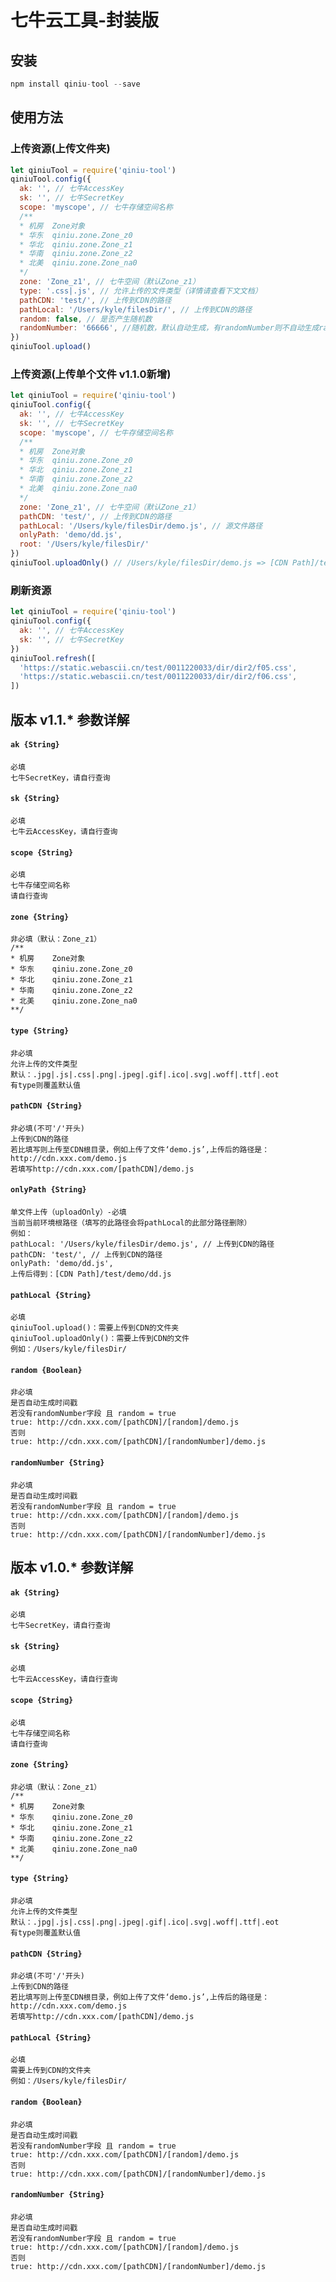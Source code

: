 # 七牛云工具-封装版
## 安装
```javascript
npm install qiniu-tool --save
```
## 使用方法
### 上传资源(上传文件夹)
```javascript
let qiniuTool = require('qiniu-tool')
qiniuTool.config({
  ak: '', // 七牛AccessKey
  sk: '', // 七牛SecretKey
  scope: 'myscope', // 七牛存储空间名称
  /**
  * 机房	Zone对象
  * 华东	qiniu.zone.Zone_z0
  * 华北	qiniu.zone.Zone_z1
  * 华南	qiniu.zone.Zone_z2
  * 北美	qiniu.zone.Zone_na0
  */
  zone: 'Zone_z1', // 七牛空间（默认Zone_z1）
  type: '.css|.js', // 允许上传的文件类型（详情请查看下文文档）
  pathCDN: 'test/', // 上传到CDN的路径
  pathLocal: '/Users/kyle/filesDir/', // 上传到CDN的路径
  random: false, // 是否产生随机数
  randomNumber: '66666', //随机数，默认自动生成，有randomNumber则不自动生成random
})
qiniuTool.upload()
```
### 上传资源(上传单个文件 v1.1.0新增)
```javascript
let qiniuTool = require('qiniu-tool')
qiniuTool.config({
  ak: '', // 七牛AccessKey
  sk: '', // 七牛SecretKey
  scope: 'myscope', // 七牛存储空间名称
  /**
  * 机房	Zone对象
  * 华东	qiniu.zone.Zone_z0
  * 华北	qiniu.zone.Zone_z1
  * 华南	qiniu.zone.Zone_z2
  * 北美	qiniu.zone.Zone_na0
  */
  zone: 'Zone_z1', // 七牛空间（默认Zone_z1）
  pathCDN: 'test/', // 上传到CDN的路径
  pathLocal: '/Users/kyle/filesDir/demo.js', // 源文件路径
  onlyPath: 'demo/dd.js',
  root: '/Users/kyle/filesDir/'
})
qiniuTool.uploadOnly() // /Users/kyle/filesDir/demo.js => [CDN Path]/test/demo/dd.js
```
### 刷新资源
```javascript
let qiniuTool = require('qiniu-tool')
qiniuTool.config({
  ak: '', // 七牛AccessKey
  sk: '', // 七牛SecretKey
})
qiniuTool.refresh([
  'https://static.webascii.cn/test/0011220033/dir/dir2/f05.css',
  'https://static.webascii.cn/test/0011220033/dir/dir2/f06.css',
])
```
## 版本 v1.1.* 参数详解
#### `ak {String} `
```
必填
七牛SecretKey，请自行查询
```
#### `sk {String} `
```
必填
七牛云AccessKey，请自行查询
```
#### `scope {String} `
```
必填
七牛存储空间名称
请自行查询
```
#### `zone {String} `
```
非必填（默认：Zone_z1）
/**
* 机房	Zone对象
* 华东	qiniu.zone.Zone_z0
* 华北	qiniu.zone.Zone_z1
* 华南	qiniu.zone.Zone_z2
* 北美	qiniu.zone.Zone_na0
**/
```
#### `type {String} `
```
非必填
允许上传的文件类型
默认：.jpg|.js|.css|.png|.jpeg|.gif|.ico|.svg|.woff|.ttf|.eot
有type则覆盖默认值
```
#### `pathCDN {String} `
```
非必填(不可'/'开头)
上传到CDN的路径
若比填写则上传至CDN根目录，例如上传了文件‘demo.js’,上传后的路径是：http://cdn.xxx.com/demo.js
若填写http://cdn.xxx.com/[pathCDN]/demo.js
```
#### `onlyPath {String} `
```
单文件上传（uploadOnly）-必填
当前当前环境根路径（填写的此路径会将pathLocal的此部分路径删除）
例如：
pathLocal: '/Users/kyle/filesDir/demo.js', // 上传到CDN的路径
pathCDN: 'test/', // 上传到CDN的路径
onlyPath: 'demo/dd.js',
上传后得到：[CDN Path]/test/demo/dd.js
```
#### `pathLocal {String} `
```
必填
qiniuTool.upload()：需要上传到CDN的文件夹
qiniuTool.uploadOnly()：需要上传到CDN的文件
例如：/Users/kyle/filesDir/
```
#### `random {Boolean} `
```
非必填
是否自动生成时间戳
若没有randomNumber字段 且 random = true
true: http://cdn.xxx.com/[pathCDN]/[random]/demo.js
否则
true: http://cdn.xxx.com/[pathCDN]/[randomNumber]/demo.js
```
#### `randomNumber {String} `
```
非必填
是否自动生成时间戳
若没有randomNumber字段 且 random = true
true: http://cdn.xxx.com/[pathCDN]/[random]/demo.js
否则
true: http://cdn.xxx.com/[pathCDN]/[randomNumber]/demo.js
```

## 版本 v1.0.* 参数详解
#### `ak {String} `
```
必填
七牛SecretKey，请自行查询
```
#### `sk {String} `
```
必填
七牛云AccessKey，请自行查询
```
#### `scope {String} `
```
必填
七牛存储空间名称
请自行查询
```
#### `zone {String} `
```
非必填（默认：Zone_z1）
/**
* 机房	Zone对象
* 华东	qiniu.zone.Zone_z0
* 华北	qiniu.zone.Zone_z1
* 华南	qiniu.zone.Zone_z2
* 北美	qiniu.zone.Zone_na0
**/
```
#### `type {String} `
```
非必填
允许上传的文件类型
默认：.jpg|.js|.css|.png|.jpeg|.gif|.ico|.svg|.woff|.ttf|.eot
有type则覆盖默认值
```
#### `pathCDN {String} `
```
非必填(不可'/'开头)
上传到CDN的路径
若比填写则上传至CDN根目录，例如上传了文件‘demo.js’,上传后的路径是：http://cdn.xxx.com/demo.js
若填写http://cdn.xxx.com/[pathCDN]/demo.js
```
#### `pathLocal {String} `
```
必填
需要上传到CDN的文件夹
例如：/Users/kyle/filesDir/
```
#### `random {Boolean} `
```
非必填
是否自动生成时间戳
若没有randomNumber字段 且 random = true
true: http://cdn.xxx.com/[pathCDN]/[random]/demo.js
否则
true: http://cdn.xxx.com/[pathCDN]/[randomNumber]/demo.js
```
#### `randomNumber {String} `
```
非必填
是否自动生成时间戳
若没有randomNumber字段 且 random = true
true: http://cdn.xxx.com/[pathCDN]/[random]/demo.js
否则
true: http://cdn.xxx.com/[pathCDN]/[randomNumber]/demo.js
```

